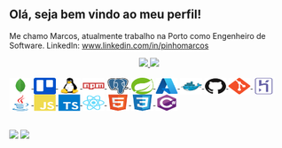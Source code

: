 ## Olá, seja bem vindo ao meu perfil! 
Me chamo Marcos, atualmente trabalho na Porto como Engenheiro de Software.
LinkedIn: www.linkedin.com/in/pinhomarcos

<div align="center">
  <a href="https://github.com/MVBPinho">
  <img height="180em" src="https://github-readme-stats.vercel.app/api?username=MVBPinho&show_icons=true&theme=dark&include_all_commits=true&count_private=true"/>
  <img height="180em" src="https://github-readme-stats.vercel.app/api/top-langs/?username=MVBPinho&layout=compact&langs_count=7&theme=dark"/>
</div>

  <div style="display: inline_block"><br>
    <img align="center" alt="Pinho-CSS" height="30" width="40" src="https://github.com/devicons/devicon/blob/master/icons/mongodb/mongodb-original.svg"> 
       <img align="center" alt="Pinho-CSS" height="30" width="40" src="https://github.com/devicons/devicon/blob/master/icons/trello/trello-plain.svg"> 
    <img align="center" alt="Pinho-CSS" height="30" width="40" src="https://github.com/devicons/devicon/blob/master/icons/linux/linux-original.svg"> 
    <img align="center" alt="Pinho-CSS" height="30" width="40" src="https://github.com/devicons/devicon/blob/master/icons/npm/npm-original-wordmark.svg"> 
    <img align="center" alt="Pinho-CSS" height="30" width="40" src="https://github.com/devicons/devicon/blob/master/icons/postgresql/postgresql-original.svg"> 
    <img align="center" alt="Pinho-CSS" height="30" width="40" src="https://github.com/devicons/devicon/blob/master/icons/spring/spring-original.svg"> 
    <img align="center" alt="Pinho-CSS" height="30" width="40" src="https://github.com/devicons/devicon/blob/master/icons/azure/azure-original.svg"> 
      <img align="center" alt="Pinho-CSS" height="30" width="40" src="https://github.com/devicons/devicon/blob/master/icons/docker/docker-original.svg">  
    <img align="center" alt="Pinho-CSS" height="30" width="40" src="https://github.com/devicons/devicon/blob/master/icons/github/github-original.svg"> 
    <img align="center" alt="Pinho-CSS" height="30" width="40" src="https://github.com/devicons/devicon/blob/master/icons/git/git-original.svg"> 
    <img align="center" alt="Pinho-CSS" height="30" width="40" src="https://github.com/devicons/devicon/blob/master/icons/heroku/heroku-original.svg"> 
    <img align="center" alt="Pinho-Python" height="30" width="40" src="https://github.com/devicons/devicon/blob/master/icons/java/java-original.svg">
  <img align="center" alt="Pinho-Js" height="30" width="40" src="https://raw.githubusercontent.com/devicons/devicon/master/icons/javascript/javascript-plain.svg">
  <img align="center" alt="Pinho-Ts" height="30" width="40" src="https://raw.githubusercontent.com/devicons/devicon/master/icons/typescript/typescript-plain.svg">
  <img align="center" alt="Pinho-React" height="30" width="40" src="https://raw.githubusercontent.com/devicons/devicon/master/icons/react/react-original.svg">
  <img align="center" alt="Pinho-HTML" height="30" width="40" src="https://raw.githubusercontent.com/devicons/devicon/master/icons/html5/html5-original.svg">
  <img align="center" alt="Pinho-CSS" height="30" width="40" src="https://raw.githubusercontent.com/devicons/devicon/master/icons/css3/css3-original.svg">
  <img align="center" alt="Pinho-Csharp" height="30" width="40" src="https://raw.githubusercontent.com/devicons/devicon/master/icons/csharp/csharp-original.svg">
</div>
  
<div> 
    </br>
    <br>
  <a href = "mailto:marcos.cj2012@gmail.com"><img src="https://img.shields.io/badge/-Gmail-%23333?style=for-the-badge&logo=gmail&logoColor=white" target="_blank"></a>
  <a href="https://www.linkedin.com/in/pinhomarcos/" target="_blank"><img src="https://img.shields.io/badge/-LinkedIn-%230077B5?style=for-the-badge&logo=linkedin&logoColor=white" target="_blank"></a> 
 
</div>
